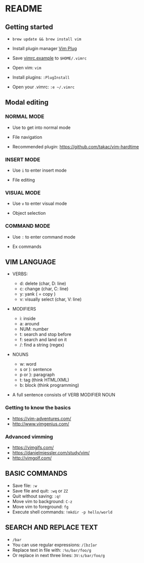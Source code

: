 # README

## Getting started

- `brew update && brew install vim`

- Install plugin manager [Vim Plug](https://github.com/junegunn/vim-plug)

- Save [vimrc.example](./vimrc.example) to `$HOME/.vimrc`

- Open vim: `vim`

- Install plugins: `:PlugInstall`

- Open your .vimrc: `:e ~/.vimrc`

## Modal editing

### NORMAL MODE

- Use <ESC> to get into normal mode

- File navigation

- Recommended plugin: https://github.com/takac/vim-hardtime

### INSERT MODE

- Use `i` to enter insert mode

- File editing

### VISUAL MODE

- Use `v` to enter visual mode

- Object selection

### COMMAND MODE

- Use `:` to enter command mode

- Ex commands

## VIM LANGUAGE

- VERBS:
    - d: delete (char, D: line)
    - c: change (char, C: line)
    - y: yank ( = copy )
    - v: visually select (char, V: line)

- MODIFIERS
    - i: inside
    - a: around
    - NUM: number
    - t: search and stop before
    - f: search and land on it
    - /: find a string (regex)

- NOUNS
    - w: word
    - s or ): sentence
    - p or }: paragraph
    - t: tag (think HTML/XML)
    - b: block (think programming)

- A full sentence consists of VERB MODIFIER NOUN

### Getting to know the basics
- https://vim-adventures.com/
- http://www.vimgenius.com/

### Advanced vimming
- https://vimgifs.com/
- https://danielmiessler.com/study/vim/
- http://vimgolf.com/

## BASIC COMMANDS

- Save file: `:w`
- Save file and quit: `:wq` or `ZZ`
- Quit without saving: `:q!`
- Move vim to background: `C-z`
- Move vim to foreground: `fg`
- Execute shell commands: `!mkdir -p hello/world`

## SEARCH AND REPLACE TEXT

- `/bar`
- You can use regular expressions: `/[bz]ar`
- Replace text in file with: `:%s/bar/foo/g`
- Or replace in next three lines: `3V:s/bar/foo/g`
